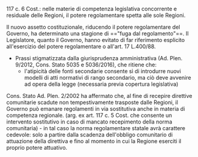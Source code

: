 117 c. 6 Cost.: nelle materie di competenza legislativa concorrente e residuale delle Regioni, il potere regolamentare spetta alle sole Regioni.

Il nuovo assetto costituzionale, riducendo il potere regolamentare del Governo, ha determinato una stagione di =="fuga dal regolamento"==. Il Legislatore, quanto il Governo, hanno evitato di far riferimento esplicito all'esercizio del potere regolamentare o all'art. 17 L.400/88.
- Prassi stigmatizzata dalla giurisprudenza amministrativa (Ad. Plen. 9/2012, Cons. Stato 5035 e 5036/2016), che ritiene che:
	- l'atipicità delle fonti secondarie consente sì di introdurre nuovi modelli di atti normativi di rango secondario, ma ciò deve avvenire ad opera della legge (necessaria previa copertura legislativa)

Cons. Stato Ad. Plen. 2/2002 ha affermato che, al fine di recepire direttive comunitarie scadute non tempestivamente trasposte dalle Regioni, il Governo può emanare regolamenti in via sostitutiva anche in materia di competenza regionale. (arg. ex art. 117 c. 5 Cost. che consente un intervento sostitutivo in caso di mancato recepimento della norma comunitaria)
	- in tal caso la norma regolamentare statale avrà carattere cedevole: solo a partire dalla scadenza dell'obbligo comunitario di attuazione della direttiva e fino al momento in cui la Regione eserciti il proprio potere attuativo.

